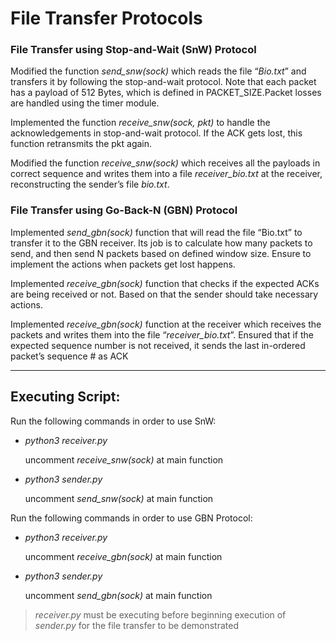 # File Transfer Protocols

### File Transfer using Stop-and-Wait (SnW) Protocol

Modified the function *send_snw(sock)* which reads the file “*Bio.txt*” and transfers it by
following the stop-and-wait protocol. Note that each packet has a payload of 512
Bytes, which is defined in PACKET_SIZE.Packet losses are handled using the
timer module.

Implemented the function *receive_snw(sock, pkt)* to handle the acknowledgements in stop-and-wait protocol. If the ACK gets lost, this function retransmits the pkt again.

Modified the function *receive_snw(sock)* which receives all the payloads in correct sequence
and writes them into a file *receiver_bio.txt* at the receiver, reconstructing the sender’s file
*bio.txt*.

### File Transfer using Go-Back-N (GBN) Protocol

Implemented *send_gbn(sock)* function that will read the file “Bio.txt” to transfer it to the GBN
receiver. Its job is to calculate how many packets to send, and then send N packets based
on defined window size. Ensure to implement the actions when packets get lost happens.

Implemented *receive_gbn(sock)* function that checks if the expected ACKs are being received or
not. Based on that the sender should take necessary actions.

Implemented *receive_gbn(sock)* function at the receiver which receives the packets and writes them
into the file “*receiver_bio.txt*”. Ensured that if the expected sequence number is not
received, it sends the last in-ordered packet’s sequence # as ACK

---

## Executing Script:

Run the following commands in order to use SnW:
* *python3 receiver.py*
   
   uncomment *receive_snw(sock)* at main function

* *python3 sender.py*
   
   uncomment *send_snw(sock)* at main function
   
Run the following commands in order to use GBN Protocol:
* *python3 receiver.py*
   
   uncomment *receive_gbn(sock)* at main function

* *python3 sender.py*
   
   uncomment *send_gbn(sock)* at main function
> *receiver.py* must be executing before beginning execution of *sender.py* for the file transfer to be demonstrated 

